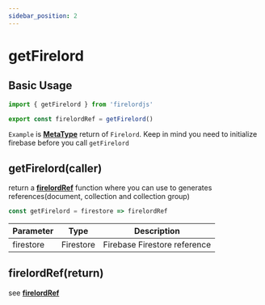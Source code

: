 ```yaml
---
sidebar_position: 2
---
```


# getFirelord

## Basic Usage

```ts
import { getFirelord } from 'firelordjs'

export const firelordRef = getFirelord()
```

`Example` is **[MetaType](../defineYourType/firelordRef#metatypeoutput)** return of `Firelord`.
Keep in mind you need to initialize firebase before you call `getFirelord`

## getFirelord(caller)

return a **[firelordRef](../defineYourType/firelordRef)** function where you can use to generates references(document, collection and collection group)

```ts
const getFirelord = firestore => firelordRef
```

| Parameter | Type      | Description                  |
| --------- | --------- | ---------------------------- |
| firestore | Firestore | Firebase Firestore reference |

## firelordRef(return)

see [**firelordRef**](../defineYourType/firelordRef)
